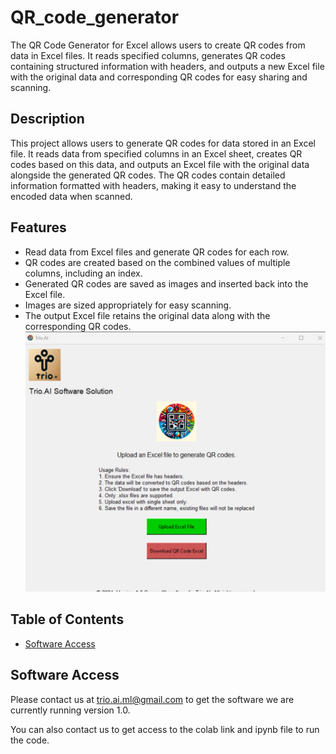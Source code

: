 # QR_code_generator
The QR Code Generator for Excel allows users to create QR codes from data in Excel files. It reads specified columns, generates QR codes containing structured information with headers, and outputs a new Excel file with the original data and corresponding QR codes for easy sharing and scanning.

## Description
This project allows users to generate QR codes for data stored in an Excel file. It reads data from specified columns in an Excel sheet, creates QR codes based on this data, and outputs an Excel file with the original data alongside the generated QR codes. The QR codes contain detailed information formatted with headers, making it easy to understand the encoded data when scanned.

## Features
- Read data from Excel files and generate QR codes for each row.
- QR codes are created based on the combined values of multiple columns, including an index.
- Generated QR codes are saved as images and inserted back into the Excel file.
- Images are sized appropriately for easy scanning.
- The output Excel file retains the original data along with the corresponding QR codes.
![image](https://github.com/sauraviitj/QR_code_generator/blob/main/images/Screenshot%202024-10-20%20143115.png)
## Table of Contents
<!-- - [Installation](#installation)-->
- [Software Access](#Software_Access)
<!-- - [Google Colab](#GoogleColab) -->
<!-- ## GoogleColab -->
<!--You can  run this project in Google Colab: [Open Colab Notebook](https://colab.research.google.com/drive/17OKGI_LG0o1EnVKE6JLQZ9IPhIfxpAPt?usp=sharing) -->
## Software Access
Please contact us at trio.ai.ml@gmail.com to get the software we are currently running version 1.0.

You can also contact us to get access to the colab link and ipynb file to run the code.



